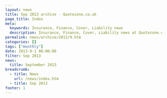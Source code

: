 ```yaml
---
layout: news
title: Sep 2013 archive - Quotezone.co.uk
page_title: Index
meta:
  keywords: Insurance, Finance, Cover, Liability news
  description: Insurance, Finance, Cover, Liability news at Quotezone.co.uk.
permalink: news/archive/2013/9.htm
categories: []
tags: ["monthly"]
date: 2013-9-1 00:00:00
filter: Sep 2013
news:
  title: September 2013
breadcrumb:
  - title: News
    url: /news/index.htm
  - title: Sep 2013
footer: 1
---
```


